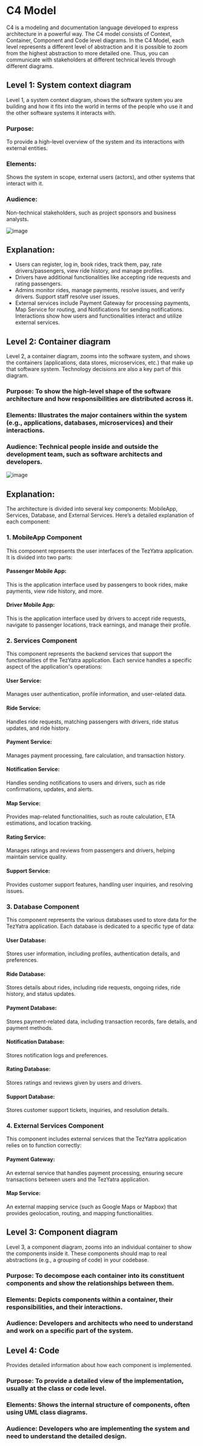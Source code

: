 # C4 Model

C4 is a modeling and documentation language developed to express architecture in a powerful way. The C4 model consists of Context, Container, Component and Code level diagrams. In the C4 Model, each level represents a different level of abstraction and it is possible to zoom from the highest abstraction to more detailed one. Thus, you can communicate with stakeholders at different technical levels through different diagrams.

## Level 1: System context diagram
Level 1, a system context diagram, shows the software system you are building and how it fits into the world in terms of the people who use it and the other software systems it interacts with.

### Purpose: 
To provide a high-level overview of the system and its interactions with external entities.
### Elements:
Shows the system in scope, external users (actors), and other systems that interact with it.
### Audience: 
Non-technical stakeholders, such as project sponsors and business analysts.

![image](https://github.com/SWENGG4Y2024/SWENGG4Y2024Team05/assets/161967498/370f2a41-697a-4f33-ac01-ffd7b0d93dd1)

## Explanation:

- Users can register, log in, book rides, track them, pay, rate drivers/passengers, view ride history, and manage profiles.
- Drivers have additional functionalities like accepting ride requests and rating passengers. 
- Admins monitor rides, manage payments, resolve issues, and verify drivers. Support staff resolve user issues.
- External services include Payment Gateway for processing payments, Map Service for routing, and Notifications for sending notifications. Interactions show how users and functionalities interact and utilize external services.


## Level 2: Container diagram

Level 2, a container diagram, zooms into the software system, and shows the containers (applications, data stores, microservices, etc.) that make up that software system. Technology decisions are also a key part of this diagram.

### Purpose: To show the high-level shape of the software architecture and how responsibilities are distributed across it.
### Elements: Illustrates the major containers within the system (e.g., applications, databases, microservices) and their interactions.
### Audience: Technical people inside and outside the development team, such as software architects and developers.

![image](https://github.com/SWENGG4Y2024/SWENGG4Y2024Team05/assets/161967498/6920601a-386a-490a-b39c-e89be451ba25)

## Explanation:

The architecture is divided into several key components: MobileApp, Services, Database, and External Services. Here’s a detailed explanation of each component:

### 1. MobileApp Component
This component represents the user interfaces of the TezYatra application. It is divided into two parts:

#### Passenger Mobile App: 
This is the application interface used by passengers to book rides, make payments, view ride history, and more.
#### Driver Mobile App:
This is the application interface used by drivers to accept ride requests, navigate to passenger locations, track earnings, and manage their profile.

### 2. Services Component
This component represents the backend services that support the functionalities of the TezYatra application. Each service handles a specific aspect of the application's operations:

#### User Service:
Manages user authentication, profile information, and user-related data.
#### Ride Service:
Handles ride requests, matching passengers with drivers, ride status updates, and ride history.
#### Payment Service: 
Manages payment processing, fare calculation, and transaction history.
#### Notification Service: 
Handles sending notifications to users and drivers, such as ride confirmations, updates, and alerts.
#### Map Service:
Provides map-related functionalities, such as route calculation, ETA estimations, and location tracking.
#### Rating Service: 
Manages ratings and reviews from passengers and drivers, helping maintain service quality.
#### Support Service:
Provides customer support features, handling user inquiries, and resolving issues.
### 3. Database Component
This component represents the various databases used to store data for the TezYatra application. Each database is dedicated to a specific type of data:

#### User Database: 
Stores user information, including profiles, authentication details, and preferences.
#### Ride Database: 
Stores details about rides, including ride requests, ongoing rides, ride history, and status updates.
#### Payment Database: 
Stores payment-related data, including transaction records, fare details, and payment methods.
#### Notification Database: 
Stores notification logs and preferences.
#### Rating Database: 
Stores ratings and reviews given by users and drivers.
#### Support Database: 
Stores customer support tickets, inquiries, and resolution details.
### 4. External Services Component
This component includes external services that the TezYatra application relies on to function correctly:

#### Payment Gateway:
An external service that handles payment processing, ensuring secure transactions between users and the TezYatra application.
#### Map Service: 
An external mapping service (such as Google Maps or Mapbox) that provides geolocation, routing, and mapping functionalities.


## Level 3: Component diagram

Level 3, a component diagram, zooms into an individual container to show the components inside it. These components should map to real abstractions (e.g., a grouping of code) in your codebase.

### Purpose: To decompose each container into its constituent components and show the relationships between them.
### Elements: Depicts components within a container, their responsibilities, and their interactions.
### Audience: Developers and architects who need to understand and work on a specific part of the system.

## Level 4: Code

Provides detailed information about how each component is implemented.

### Purpose: To provide a detailed view of the implementation, usually at the class or code level.
### Elements: Shows the internal structure of components, often using UML class diagrams.
### Audience: Developers who are implementing the system and need to understand the detailed design.

